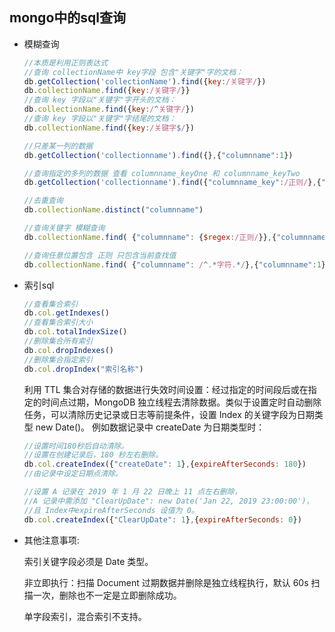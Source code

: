 ## mongo中的sql查询

- 模糊查询

    ```js
    //本质是利用正则表达式
    //查询 collectionName中 key字段 包含"关键字"字的文档：
    db.getCollection('collectionName').find({key:/关键字/})
    db.collectionName.find({key:/关键字/}}
    //查询 key 字段以"关键字"字开头的文档：
    db.collectionName.find({key:/^关键字/})
    //查询 key 字段以"关键字"字结尾的文档：
    db.collectionName.find({key:/关键字$/})

    //只差某一列的数据
    db.getCollection('collectionname').find({},{"columnname":1})

    //查询指定的多列的数据 查看 columnname_keyOne 和 columnname_keyTwo 
    db.getCollection('collectionname').find({"columnname_key":/正则/},{"columnname_keyOne":1,"columnname_keyTwo":1})

    //去重查询
    db.collectionName.distinct("columnname")

    //查询关键字 模糊查询
    db.collectionName.find( {"columnname": {$regex:/正则/}},{"columnname":1})

    //查询任意位置包含 正则 只包含当前查找值
    db.collectionName.find( {"columnname": /^.*字符.*/},{"columnname":1})

    
    ```

- 索引sql

    ```js
    //查看集合索引
    db.col.getIndexes()
    //查看集合索引大小
    db.col.totalIndexSize()
    //删除集合所有索引
    db.col.dropIndexes()
    //删除集合指定索引
    db.col.dropIndex("索引名称")
    ```
    利用 TTL 集合对存储的数据进行失效时间设置：经过指定的时间段后或在指定的时间点过期，MongoDB 独立线程去清除数据。类似于设置定时自动删除任务，可以清除历史记录或日志等前提条件，设置 Index 的关键字段为日期类型 new Date()。
    例如数据记录中 createDate 为日期类型时：

    ```js
    //设置时间180秒后自动清除。
    //设置在创建记录后，180 秒左右删除。
    db.col.createIndex({"createDate": 1},{expireAfterSeconds: 180})
    //由记录中设定日期点清除。

    //设置 A 记录在 2019 年 1 月 22 日晚上 11 点左右删除，
    //A 记录中需添加 "ClearUpDate": new Date('Jan 22, 2019 23:00:00')，
    //且 Index中expireAfterSeconds 设值为 0。
    db.col.createIndex({"ClearUpDate": 1},{expireAfterSeconds: 0})
    ```
- 其他注意事项:

    索引关键字段必须是 Date 类型。

    非立即执行：扫描 Document 过期数据并删除是独立线程执行，默认 60s 扫描一次，删除也不一定是立即删除成功。

    单字段索引，混合索引不支持。
